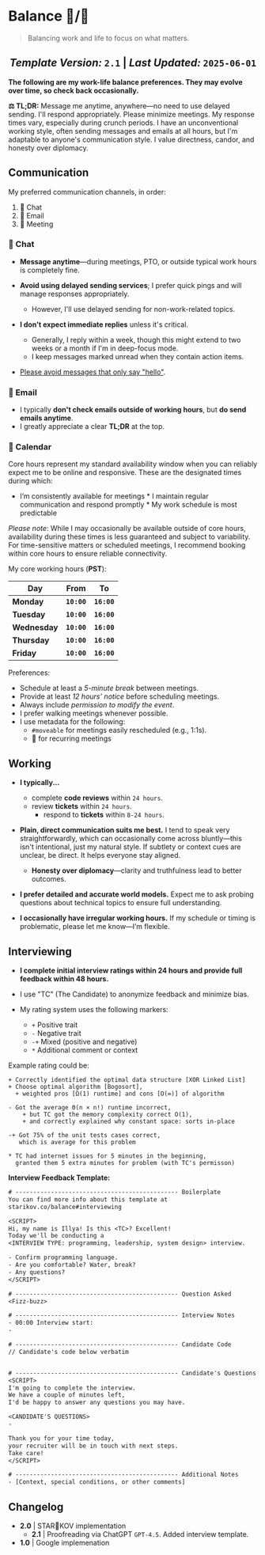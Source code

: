 # Balance 💼/🏡
> Balancing work and life to focus on what matters.

<h2><center><i>Template Version:</i> <b><code>2.1</code></b> | <i>Last Updated:</i> <b><code>2025-06-01</b></code></center></h2>

**The following are my work-life balance preferences. They may evolve over time, so check back occasionally.**

**⚖️ TL;DR:** Message me anytime, anywhere—no need to use delayed sending. I'll respond appropriately. Please minimize meetings. My response times vary, especially during crunch periods. I have an unconventional working style, often sending messages and emails at all hours, but I'm adaptable to anyone's communication style. I value directness, candor, and honesty over diplomacy.

## Communication

My preferred communication channels, in order:

1. 💬 Chat
2. 📩 Email
3. 📅 Meeting

### 💬 Chat

* **Message anytime**—during meetings, PTO, or outside typical work hours is completely fine.
* **Avoid using delayed sending services**; I prefer quick pings and will manage responses appropriately.

  * However, I'll use delayed sending for non-work-related topics.
* **I don't expect immediate replies** unless it's critical.

  * Generally, I reply within a week, though this might extend to two weeks or a month if I'm in deep-focus mode.
  * I keep messages marked unread when they contain action items.
* [Please avoid messages that only say "hello"](https://nohello.net/).

### 📩 Email

* I typically **don't check emails outside of working hours**, but **do send emails anytime**.
* I greatly appreciate a clear **TL;DR** at the top.

### 📅 Calendar

Core hours represent my standard availability window when you can reliably expect me to be online and responsive. These are the designated times during which:

* I’m consistently available for meetings * I maintain regular communication and respond promptly * My work schedule is most predictable

*Please note*: While I may occasionally be available outside of core hours, availability during these times is less guaranteed and subject to variability. For time-sensitive matters or scheduled meetings, I recommend booking within core hours to ensure reliable connectivity.

My core working hours (**PST**):

| Day           | From        | To          |
| ------------- |:-----------:|:-----------:|
| **Monday**    | **`10:00`** | **`16:00`** |
| **Tuesday**   | **`10:00`** | **`16:00`** |
| **Wednesday** | **`10:00`** | **`16:00`** |
| **Thursday**  | **`10:00`** | **`16:00`** |
| **Friday**    | **`10:00`** | **`16:00`** |


Preferences:

* Schedule at least a *5-minute break* between meetings.
* Provide at least *12 hours’ notice* before scheduling meetings.
* Always include *permission to modify the event*.
* I prefer walking meetings whenever possible.
* I use metadata for the following:
	* `#moveable` for meetings easily rescheduled (e.g., 1:1s).
	* 🔄 for recurring meetings

## Working

* **I typically...**
	* complete **code reviews** within `24 hours`.
	* review **tickets** within `24 hours`.
		* respond to **tickets** within `8-24 hours`.

* **Plain, direct communication suits me best.** I tend to speak very straightforwardly, which can occasionally come across bluntly—this isn't intentional, just my natural style. If subtlety or context cues are unclear, be direct. It helps everyone stay aligned.

  * **Honesty over diplomacy**—clarity and truthfulness lead to better outcomes.

* **I prefer detailed and accurate world models.** Expect me to ask probing questions about technical topics to ensure full understanding.

* **I occasionally have irregular working hours.** If my schedule or timing is problematic, please let me know—I’m flexible.

## Interviewing

* **I complete initial interview ratings within 24 hours and provide full feedback within 48 hours.**

* I use "TC" (The Candidate) to anonymize feedback and minimize bias.

* My rating system uses the following markers:

  * `+` Positive trait
  * `-` Negative trait
  * `-+` Mixed (positive and negative)
  * `*` Additional comment or context

Example rating could be:

```
+ Correctly identified the optimal data structure [XOR Linked List]
+ Choose optimal algorithm [Bogosort],
  + weighted pros [Ω(1) runtime] and cons [O(∞)] of algorithm

- Got the average Θ(n × n!) runtime incorrect,
	+ but TC got the memory complexity correct O(1),
	+ and correctly explained why constant space: sorts in-place

-+ Got 75% of the unit tests cases correct, 
   which is average for this problem

* TC had internet issues for 5 minutes in the beginning,
  granted them 5 extra minutes for problem (with TC's permisson)
```


**Interview Feedback Template:**

```txt
# ---------------------------------------------- Boilerplate
You can find more info about this template at 
starikov.co/balance#interviewing

<SCRIPT>
Hi, my name is Illya! Is this <TC>? Excellent! 
Today we'll be conducting a 
<INTERVIEW TYPE: programming, leadership, system design> interview.

- Confirm programming language.
- Are you comfortable? Water, break?
- Any questions?
</SCRIPT>

# ---------------------------------------------- Question Asked
<Fizz-buzz>

# ---------------------------------------------- Interview Notes
- 00:00 Interview start:
-

# ---------------------------------------------- Candidate Code
// Candidate's code below verbatim


# ---------------------------------------------- Candidate's Questions
<SCRIPT>
I'm going to complete the interview.
We have a couple of minutes left,
I'd be happy to answer any questions you may have.

<CANDIDATE'S QUESTIONS>
- 

Thank you for your time today, 
your recruiter will be in touch with next steps.
Take care!
</SCRIPT>

# ---------------------------------------------- Additional Notes
- [Context, special conditions, or other comments]
```

## Changelog

- **2.0** | STAR🌻KOV implementation
	- **2.1** | Proofreading via ChatGPT `GPT-4.5`. Added interview template.
- **1.0** | Google implemenation